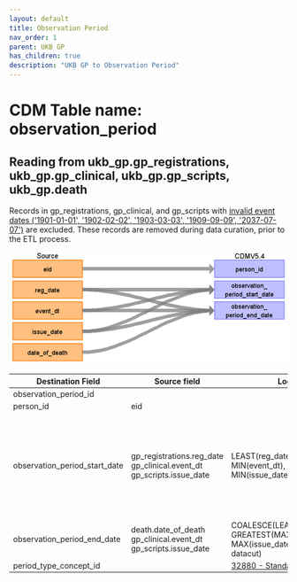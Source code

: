 ```yaml
---
layout: default
title: Observation Period
nav_order: 1
parent: UKB GP
has_children: true
description: "UKB GP to Observation Period"
---
```


# CDM Table name: observation_period

## Reading from ukb_gp.gp_registrations, ukb_gp.gp_clinical, ukb_gp.gp_scripts, ukb_gp.death
Records in gp_registrations, gp_clinical, and gp_scripts with [invalid event dates ('1901-01-01', '1902-02-02', '1903-03-03', '1909-09-09', '2037-07-07')](https://biobank.ndph.ox.ac.uk/ukb/coding.cgi?id=819) are excluded. These records are removed during data curation, prior to the ETL process.

![](images/ukb_gp_to_op.png)

| Destination Field | Source field | Logic | Comment field | 
| --- | --- | --- | --- |
| observation_period_id | | | Autogenerate| 
| person_id | eid |  |  | 
| observation_period_start_date | gp_registrations.reg_date<br>gp_clinical.event_dt<br>gp_scripts.issue_date | LEAST(reg_date, MIN(event_dt), MIN(issue_date)) | [Please note that not all participants with primary care data available have a corresponding registration record.](https://biobank.ndph.ox.ac.uk/ukb/field.cgi?id=42038) Therefore, gp_clinical.event_dt, gp_scripts.issue_date are also taken into consideration. | 
| observation_period_end_date | death.date_of_death<br>gp_clinical.event_dt<br>gp_scripts.issue_date | COALESCE(LEAST(death_date, GREATEST(MAX(event_dt), MAX(issue_date)), date of datacut) | |
| period_type_concept_id | | [32880 - Standard algorithm](https://athena.ohdsi.org/search-terms/terms/32880) |
